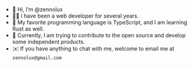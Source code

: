 - 👋 Hi, I’m @zennolux
- 🧑‍💼 I have been a web developer for several years.
- 📘 My favorite programming language is TypeScript, and I am learning Rust as well.
- 🏴󠁢󠁳󠁨󠁴󠁿 Currently, I am trying to contribute to the open source and  develop some independent products.
- ✉️ If you have anything to chat with me, welcome to email me at `zennolux@gmail.com`
